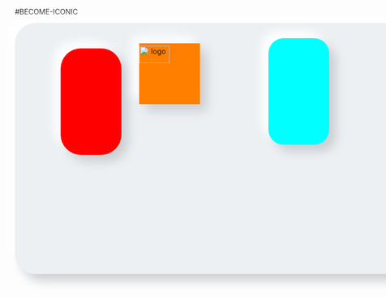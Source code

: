 #BECOME-ICONIC

<div style="display: inline-block; justify-content: center;">

<div style="width:700px; height: 400px; padding: 60px 35px 35px;
            border-radius: 40px; 
            background: #ecf0f3;
            box-shadow: 13px 13px 20px #cbced1,
            -13px -13px 20px #ffffff"
            title="showcard">  
            
<div style="display: inline-block; width:120px; height: 210px; margin: 0 5px;  
            border-radius: 40px; 
            position: relative;
            left: 50px;
            bottom: 10px;
            background: #FF0000;
            box-shadow: 13px 13px 20px #cbced1,
            -13px -13px 20px #ffffff"
            title="mark" alt="mark" > 
            
<div style="display: inline-block; width:120px; height: 120px;  margin: 0 5px;  
            border-radius: 0.5; 
            position: relative;
            left: 150px;
            bottom: 10px;
            background: #FF7F00;
            linear-gradient(360deg, white, #FF7F00);
            box-shadow: 13px 13px 20px #cbced1,
            -13px -13px 20px #ffffff"
            title="hold" alt="hold"> 
            
 <div style="display: inline-block; width:120px; height: 210px; margin: 0 5px;  
            border-radius: 30px; 
            position: relative;
            left: 250px;
            bottom: 10px;
            background: #00FFFF;
            box-shadow: 13px 13px 20px #cbced1,
            -13px -13px 20px #ffffff"
            title="score" alt="score"> 

</div>

<img style="justify-content: center; text-align: center; position: absolute;
            top: 5px;" title="logo" src="https://github.com/vincentlesang/vincentlesang.github.io/blob/master/logosubs.png" width="60" height="34"> 

</div> 



